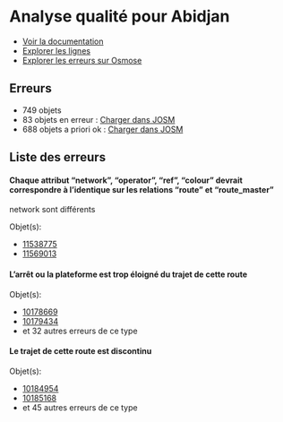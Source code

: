 # Analyse qualité pour Abidjan
- [Voir la documentation](https://wiki.openstreetmap.org/wiki/FR:WikiProject_C%C3%B4te_d'Ivoire/Transport_Abidjan)
- [Explorer les lignes](https://jungle-bus.github.io/unroll/?project=Abidjan)
- [Explorer les erreurs sur Osmose](http://osmose.openstreetmap.fr/fr/errors/?country=ivory_coast&item=9014,1260,2140)


## Erreurs
- 749 objets
- 83 objets en erreur : [Charger dans JOSM](http://localhost:8111/load_object?relation_members=true&objects=r11538775,r10178669,r10179434,r10184954,r10185168,r10188868,r10189025,r10189025,r10217853,r10217854,r10220806,r10220806,r10220806,r10228019,r10228185,r10228331,r10228619,r10232987,r10233895,r10233895,r10234048,r10234830,r10235432,r10235432,r10235432,r10235432,r10235565,r10235565,r10235565,r10241607,r10241608,r10260742,r10260742,r10260867,r10260867,r10260867,r10260867,r10261980,r10265922,r10265922,r10265922,r10265923,r10265923,r10265923,r10265923,r10266010,r10266156,r10266156,r10267034,r10267034,r10267035,r10267035,r10270239,r10270240,r10270240,r10271086,r10271087,r10271255,r10271256,r10282979,r10282980,r10285981,r10285982,r10286819,r10286820,r10289988,r10291017,r10300150,r10300547,r10300548,r10403053,r10403054,r10404236,r10408844,r10416735,r10459358,r10476003,r10653982,r10672694,r10677134,r10677515,r11548460,r11569013)
- 688 objets a priori ok : [Charger dans JOSM](http://localhost:8111/load_object?relation_members=true&objects=r10464893,r10465035,r10246667,r10246746,r10247975,r10211655,r10235280,r10271257,r10286458,r10286236,r10279858,r10233569,r10408939,r10237485,r10216288,r10290876,r10290233,r10289989,r10213167,r10395065,r10395178,r10395136,r10192143,r10248235,r10187611,r10228020,r5985016,r10201145,r10241119,r10231465,r10232988,r10240686,r10270789,r10190159,r9589447,r10228047,r10301060,r10265827,r10230294,r10192153,r10261637,r10225666,r10257679,r10241609,r10234049,r10266646,r10212293,r10235433,r10301478,r10212448,r10266864,r10267036,r10270241,r10270989,r10241430,r10241191,r10173635,r10199868,r10213431,r10265924,r10206969,r10220180,r10220245,r10187867,r10256311,r10212284,r10301548,r10191924,r10271088,r10256167,r10246874,r10246195,r10206110,r10228332,r10216195,r10228894,r10215677,r10247373,r10190354,r10241995,r10247522,r10228286,r10241381,r10289376,r10260743,r10238035,r10228640,r10229775,r10211372,r10200077,r10291303,r10261222,r10211824,r10087961,r10220807,r10206986,r10300549,r10289749,r10240809,r10281561,r10282981,r10283602,r10283796,r10228996,r10215413,r10286821,r10280602,r10228832,r10434093,r10285983,r10286387,r10361922,r10286586,r10397199,r10397090,r10189319,r10215245,r10391644,r10394941,r10179435,r10184139,r10184730,r10184964,r10185142,r10185406,r10460517,r10461307,r10179006,r10185169,r10185403,r10402404,r10402518,r10402749,r10403055,r10404238,r10406387,r10406547,r10406621,r10406865,r10407729,r10407850,r10409494,r10409714,r10410754,r10411047,r10430127,r10430627,r10442364,r10459360,r10459458,r10460657,r10460968,r10461146,r10461959,r10474495,r10474747,r10476005,r10476178,r10476298,r10480217,r10480360,r10480446,r10480461,r10480573,r10521453,r10406129,r10403061,r11535716,r10651885,r10651976,r10653426,r10653562,r10653808,r11573879,r10413253,r10408669,r10408694,r10408727,r10412424,r10412781,r10413050,r10413162,r10413686,r10416510,r10416736,r10430197,r10430593,r10431102,r10628612,r10628718,r10628857,r10653984,r10669276,r11529699,r11531745,r11531813,r11531971,r11532200,r11532307,r11532430,r11532537,r11539651,r11539787,r11543111,r11543163,r11543219,r11543567,r11543885,r10672696,r10676982,r10677072,r10677135,r10677516,r10677691,r11527162,r11527427,r11529097,r11529225,r11529405,r11538539,r11539470,r10647547,r10647596,r10647737,r10670070,r10670151,r10408771,r11544387,r11544470,r11548462,r11555785,r11555928,r11569330,r11569444,r11572895,r11578622,r11538371,r11539584,r10408836,r5985015,r5986717,r8774949,r8778704,r9589445,r9589446,r10087879,r10173633,r10173634,r10178996,r10179433,r10183939,r10184124,r10184409,r10184729,r10184962,r10184963,r10185122,r10185123,r10185402,r10185404,r10185405,r10186002,r10186314,r10187868,r10188094,r10188362,r10189317,r10189318,r10190158,r10190187,r10190353,r10191847,r10191923,r10191926,r10192050,r10192152,r10192285,r10192310,r10199196,r10199867,r10199984,r10200076,r10201097,r10201144,r10206109,r10206280,r10206587,r10206679,r10206968,r10206984,r10206985,r10211370,r10211371,r10211654,r10211802,r10211822,r10211823,r10212059,r10212283,r10212291,r10212292,r10212447,r10213165,r10213166,r10213300,r10213429,r10213430,r10213485,r10215243,r10215244,r10215412,r10215599,r10215675,r10215676,r10216194,r10216287,r10216365,r10216414,r10220178,r10220179,r10220244,r10220282,r10225401,r10225665,r10228045,r10228046,r10228284,r10228285,r10228638,r10228639,r10228830,r10228831,r10228893,r10228982,r10228994,r10228995,r10229085,r10229117,r10229774,r10230044,r10230293,r10230474,r10231464,r10231839,r10233567,r10233568,r10235070,r10235071,r10235278,r10235279,r10235486,r10235487,r10237484,r10238033,r10238034,r10240674,r10240675,r10240685,r10240807,r10240808,r10240913,r10240914,r10241038,r10241117,r10241118,r10241190,r10241220,r10241379,r10241380,r10241429,r10241587,r10241994,r10242016,r10246091,r10246092,r10246194,r10246442,r10246443,r10246666,r10246745,r10246873,r10247372,r10247520,r10247521,r10247974,r10248233,r10248234,r10256124,r10256166,r10256269,r10256310,r10256955,r10257084,r10257356,r10257678,r10257967,r10261220,r10261221,r10261631,r10261632,r10261636,r10261866,r10262496,r10265825,r10265826,r10266644,r10266645,r10266862,r10266863,r10267754,r10270787,r10270788,r10270988,r10279856,r10279857,r10280600,r10280601,r10281559,r10281560,r10283600,r10283601,r10283794,r10283795,r10286234,r10286235,r10286386,r10286456,r10286457,r10286494,r10286585,r10286811,r10289374,r10289375,r10289747,r10289748,r10289987,r10290231,r10290232,r10290875,r10290940,r10291226,r10291227,r10291301,r10291302,r10300807,r10301058,r10301059,r10301477,r10301546,r10301547,r10361921,r10362134,r10362403,r10366136,r10391642,r10391643,r10394939,r10394940,r10395063,r10395064,r10395134,r10395135,r10395176,r10395177,r10397088,r10397089,r10397197,r10397198,r10398565,r10402402,r10402403,r10402516,r10402517,r10402747,r10402748,r10403059,r10403060,r10404237,r10406127,r10406128,r10406385,r10406386,r10406545,r10406546,r10406619,r10406620,r10406863,r10406864,r10407727,r10407728,r10407848,r10407849,r10408667,r10408668,r10408692,r10408693,r10408725,r10408726,r10408769,r10408770,r10408834,r10408835,r10409492,r10409493,r10409712,r10409713,r10410752,r10410753,r10411046,r10412113,r10412422,r10412423,r10412779,r10412780,r10413048,r10413049,r10413160,r10413161,r10413251,r10413252,r10413684,r10413685,r10416163,r10416468,r10416469,r10416508,r10416509,r10416734,r10430125,r10430126,r10430195,r10430196,r10430591,r10430592,r10430625,r10430626,r10431100,r10431101,r10434091,r10434092,r10442362,r10442363,r10459359,r10459456,r10459457,r10460515,r10460516,r10460655,r10460656,r10460966,r10460967,r10461305,r10461306,r10461957,r10461958,r10465033,r10465034,r10465083,r10474250,r10474251,r10474493,r10474494,r10474745,r10474746,r10476004,r10476176,r10476177,r10476296,r10476297,r10480215,r10480216,r10480358,r10480359,r10480444,r10480445,r10480459,r10480460,r10480571,r10480572,r10521451,r10521452,r10628610,r10628611,r10628716,r10628717,r10628855,r10628856,r10647545,r10647546,r10647594,r10647595,r10647735,r10647736,r10651883,r10651884,r10651974,r10651975,r10653424,r10653425,r10653560,r10653561,r10653806,r10653807,r10653983,r10669274,r10669275,r10670068,r10670069,r10670149,r10670150,r10672695,r10676980,r10676981,r10677070,r10677071,r10677133,r10677514,r10677689,r10677690,r11527160,r11527161,r11527425,r11527426,r11529095,r11529096,r11529223,r11529224,r11529403,r11529404,r11529697,r11529698,r11531743,r11531744,r11531811,r11531812,r11531969,r11531970,r11532198,r11532199,r11532305,r11532306,r11532428,r11532429,r11532535,r11532536,r11535714,r11535715,r11538369,r11538370,r11538537,r11538538,r11538774,r11539468,r11539469,r11539582,r11539583,r11539649,r11539650,r11539785,r11539786,r11543109,r11543110,r11543161,r11543162,r11543217,r11543218,r11543565,r11543566,r11543883,r11543884,r11544385,r11544386,r11544468,r11544469,r11548461,r11555783,r11555784,r11555926,r11555927,r11569328,r11569329,r11569442,r11569443,r11572893,r11572894,r11573878,r11578620,r11578621)

## Liste des erreurs

#### Chaque attribut “network”, “operator”, “ref”, “colour” devrait correspondre à l’identique sur les relations “route” et “route_master”

network sont différents

Objet(s):

- [11538775](http://localhost:8111/load_object?relation_members=true&objects=r11538775)
- [11569013](http://localhost:8111/load_object?relation_members=true&objects=r11569013)

    

#### L’arrêt ou la plateforme est trop éloigné du trajet de cette route



Objet(s):

- [10178669](http://localhost:8111/load_object?relation_members=true&objects=r10178669)
- [10179434](http://localhost:8111/load_object?relation_members=true&objects=r10179434)
- et 32 autres erreurs de ce type

    

#### Le trajet de cette route est discontinu



Objet(s):

- [10184954](http://localhost:8111/load_object?relation_members=true&objects=r10184954)
- [10185168](http://localhost:8111/load_object?relation_members=true&objects=r10185168)
- et 45 autres erreurs de ce type

    
